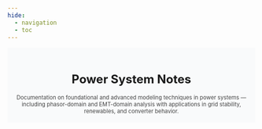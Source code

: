 ```yaml
---
hide:
  - navigation
  - toc
---
```


<section style="padding:1rem 1rem; text-align:center; background:#f9fafb;">
  <h1 style="font-size:1.5rem; margin-bottom:1rem;">Power System Notes</h1>
  <p style="max-width:720px; margin:0 auto; font-size:0.7rem; color:#444;">
    Documentation on foundational and advanced modeling techniques in power systems — including phasor-domain and EMT-domain analysis with applications in grid stability, renewables, and converter behavior.
  </p>
</section>